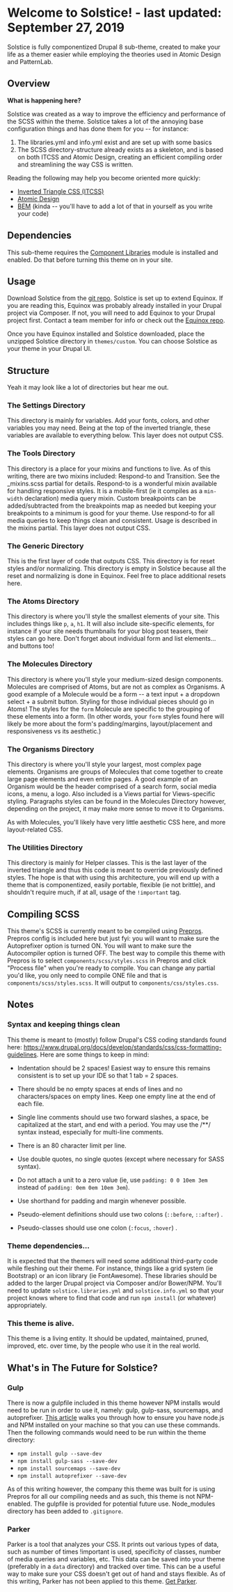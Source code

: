 # Welcome to Solstice! - last updated: September 27, 2019

Solstice is fully componentized Drupal 8 sub-theme, created to make your life as a themer easier while employing the theories used in Atomic Design and PatternLab.  

## Overview

**What is happening here?**

Solstice was created as a way to improve the efficiency and performance of the SCSS within the theme. Solstice takes a lot of the annoying base configuration things and has done them for you -- for instance:

1. The libraries.yml and info.yml exist and are set up with some basics
2. The SCSS directory-structure already exists as a skeleton, and is based on both ITCSS and Atomic Design, creating an efficient compiling order and streamlining the way CSS is written. 

Reading the following may help you become oriented more quickly:

+ [Inverted Triangle CSS (ITCSS)](https://www.xfive.co/blog/itcss-scalable-maintainable-css-architecture/)
+ [Atomic Design](http://bradfrost.com/blog/post/atomic-web-design/)
+ [BEM](http://getbem.com/) (kinda -- you'll have to add a lot of that in yourself as you write your code)

## Dependencies

This sub-theme requires the [Component Libraries](https://www.drupal.org/project/components) module is installed and enabled. Do that before turning this theme on in your site.

## Usage

Download Solstice from the [git repo](https://github.com/IQ-Solutions/solstice). Solstice is set up to extend Equinox. If you are reading this, Equinox was probably already installed in your Drupal project via Composer. If not, you will need to add Equinox to your Drupal project first. Contact a team member for info or check out the [Equinox repo](https://github.com/IQ-Solutions/equinox). 

Once you have Equinox installed and Solstice downloaded, place the unzipped Solstice directory in `themes/custom`. You can choose Solstice as your theme in your Drupal UI. 

## Structure

Yeah it may look like a lot of directories but hear me out.
 
### The Settings Directory

This directory is mainly for variables. Add your fonts, colors, and other variables you may need.  Being at the top of the inverted triangle, these variables are available to everything below. This layer does not output CSS.

### The Tools Directory

This directory is a place for your mixins and functions to live. As of this writing, there are two mixins included: Respond-to and Transition. See the _mixins.scss partial for details. Respond-to is a wonderful mixin available for handling responsive styles. It is a mobile-first (ie it compiles as a `min-width` declaration) media query mixin. Custom breakpoints can be added/subtracted from the breakpoints map as needed but keeping your breakpoints to a minimum is good for your theme. Use respond-to for all media queries to keep things clean and consistent. Usage is described in the mixins partial. This layer does not output CSS.

### The Generic Directory

This is the first layer of code that outputs CSS. This directory is for reset styles and/or normalizing. This directory is empty in Solstice because all the reset and normalizing is done in Equinox. Feel free to place additional resets here. 

### The Atoms Directory

This directory is where you'll style the smallest elements of your site. This includes things like `p`, `a`, `h1`. It will also include site-specific elements, for instance if your site needs thumbnails for your blog post teasers, their styles can go here. Don't forget about individual form and list elements... and buttons too! 

### The Molecules Directory

This directory is where you'll style your medium-sized design components. Molecules are comprised of Atoms, but are not as complex as Organisms. A good example of a Molecule would be a form -- a text input + a dropdown select + a submit button. Styling for those individual pieces should go in Atoms! The styles for the `form` Molecule are specific to the grouping of these elements into a form. (In other words, your `form` styles found here will likely be more about the form's padding/margins, layout/placement and responsiveness vs its aesthetic.)

### The Organisms Directory

This directory is where you'll style your largest, most complex page elements. Organisms are groups of Molecules that come together to create large page elements and even entire pages. A good example of an Organism would be the header comprised of a search form, social media icons, a menu, a logo. Also included is a Views partial for Views-specific styling. Paragraphs styles can be found in the Molecules Directory however, depending on the project, it may make more sense to move it to Organisms.

As with Molecules, you'll likely have very little aesthetic CSS here, and more layout-related CSS.

### The Utilities Directory

This directory is mainly for Helper classes. This is the last layer of the inverted triangle and thus this code is meant to override previously defined styles. The hope is that with using this architecture, you will end up with a theme that is componentized, easily portable, flexible (ie not brittle), and shouldn't require much, if at all, usage of the `!important` tag.

## Compiling SCSS

This theme's SCSS is currently meant to be compiled using [Prepros](https://prepros.io/). Prepros config is included here but just fyi: you will want to make sure the Autoprefixer option is turned ON. You will want to make sure the Autocompiler option is turned OFF. The best way to compile this theme with Prepros is to select `components/scss/styles.scss` in Prepros and click "Process file" when you're ready to compile. You can change any partial you'd like, you only need to compile ONE file and that is `components/scss/styles.scss`. It will output to `components/css/styles.css`.

## Notes

### Syntax and keeping things clean

This theme is meant to (mostly) follow Drupal's CSS coding standards found here: https://www.drupal.org/docs/develop/standards/css/css-formatting-guidelines. Here are some things to keep in mind:

+ Indentation should be 2 spaces! Easiest way to ensure this remains consistent is to set up your IDE so that 1 tab = 2 spaces.

+ There should be no empty spaces at ends of lines and no characters/spaces on empty lines. Keep one empty line at the end of each file.

+ Single line comments should use two forward slashes, a space, be capitalized at the start, and end with a period. You may use the /**/ syntax instead, especially for multi-line comments.

+ There is an 80 character limit per line. 

+ Use double quotes, no single quotes (except where necessary for SASS syntax).
 
+ Do not attach a unit to a zero value (ie, use `padding: 0 0 10em 3em` instead of `padding: 0em 0em 10em 3em`).

+ Use shorthand for padding and margin whenever possible.

+ Pseudo-element definitions should use two colons (`::before`, `::after`) .

+ Pseudo-classes should use one colon (`:focus`, `:hover`) .

### Theme dependencies...

It is expected that the themers will need some additional third-party code while fleshing out their theme. For instance, things like a grid system (ie Bootstrap) or an icon library (ie FontAwesome). These libraries should be added to the larger Drupal project via Composer and/or Bower/NPM. You'll need to update `solstice.libraries.yml` and `solstice.info.yml` so that your project knows where to find that code and run `npm install` (or whatever) appropriately.

### This theme is alive.

This theme is a living entity. It should be updated, maintained, pruned, improved, etc. over time, by the people who use it in the real world. 

## What's in The Future for Solstice?

### Gulp

There is now a gulpfile included in this theme however NPM installs would need to be run in order to use it, namely: gulp, gulp-sass, sourcemaps, and autoprefixer. [This article](https://css-tricks.com/gulp-for-beginners/) walks you through how to ensure you have node.js and NPM installed on your machine so that you can use these commands. Then the following commands would need to be run within the theme directory:

+ `npm install gulp --save-dev`
+ `npm install gulp-sass --save-dev`
+ `npm install sourcemaps --save-dev`
+ `npm install autoprefixer --save-dev`

As of this writing however, the company this theme was built for is using Prepros for all our compiling needs and as such, this theme is not NPM-enabled. The gulpfile is provided for potential future use. Node_modules directory has been added to `.gitignore`.

### Parker

Parker is a tool that analyzes your CSS. It prints out various types of data, such as number of times !important is used, specificity of classes, number of media queries and variables, etc. This data can be saved into your theme (preferably in a `data` directory) and tracked over time. This can be a useful way to make sure your CSS doesn't get out of hand and stays flexible. As of this writing, Parker has not been applied to this theme. [Get Parker](https://github.com/katiefenn/parker).
